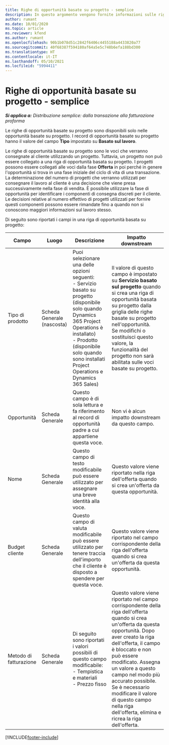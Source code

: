 ```yaml
---
title: Righe di opportunità basate su progetto - semplice
description: In questo argomento vengono fornite informazioni sulle righe di opportunità basate su progetto. (Pro)
author: rumant
ms.date: 10/01/2020
ms.topic: article
ms.reviewer: kfend
ms.author: rumant
ms.openlocfilehash: 90b1b078d51c2842f6406c4455188a4433820a77
ms.sourcegitcommit: 40f68387f594180af64a5e5c748b6efa188bd300
ms.translationtype: HT
ms.contentlocale: it-IT
ms.lasthandoff: 05/10/2021
ms.locfileid: "5994411"
---
```

# <a name="project-based-opportunity-lines---lite"></a>Righe di opportunità basate su progetto - semplice

_**Si applica a:** Distribuzione semplice: dalla transazione alla fatturazione proforma_

Le righe di opportunità basate su progetto sono disponibili solo nelle opportunità basate su progetto. I record di opportunità basate su progetto hanno il valore del campo **Tipo** impostato su **Basato sul lavoro**.

Le righe di opportunità basate su progetto sono le voci che verranno consegnate al cliente utilizzando un progetto. Tuttavia, un progetto non può essere collegato a una riga di opportunità basata su progetto. I progetti possono essere collegati alle voci dalla fase **Offerta** in poi perché in genere l'opportunità si trova in una fase iniziale del ciclo di vita di una transazione. La determinazione del numero di progetti che verranno utilizzati per consegnare il lavoro al cliente è una decisione che viene presa successivamente nella fase di vendita. È possibile utilizzare la fase di opportunità per identificare i componenti di consegna discreti per il cliente. Le decisioni relative al numero effettivo di progetti utilizzati per fornire questi componenti possono essere rimandate fino a quando non si conoscono maggiori informazioni sul lavoro stesso.

Di seguito sono riportati i campi in una riga di opportunità basata su progetto:

| **Campo** | **Luogo** | **Descrizione** | **Impatto downstream** |
| --- | --- | --- | --- |
| Tipo di prodotto | Scheda Generale (nascosta) | Puoi selezionare una delle opzioni seguenti:</br>- Servizio basato su progetto (disponibile solo quando Dynamics 365 Project Operations è installato)</br>- Prodotto (disponibile solo quando sono installati Project Operations e Dynamics 365 Sales) | Il valore di questo campo è impostato su **Servizio basato sul progetto** quando si crea una riga di opportunità basata su progetto dalla griglia delle righe basate su progetto nell'opportunità. <br> Se modifichi o sostituisci questo valore, la funzionalità del progetto non sarà abilitata sulle voci basate su progetto. |
| Opportunità | Scheda Generale | Questo campo è di sola lettura e fa riferimento al record di opportunità padre a cui appartiene questa voce. | Non vi è alcun impatto downstream da questo campo. |
| Nome | Scheda Generale | Questo campo di testo modificabile può essere utilizzato per assegnare una breve identità alla voce. | Questo valore viene riportato nella riga dell'offerta quando si crea un'offerta da questa opportunità. |
| Budget cliente | Scheda Generale | Questo campo di valuta modificabile può essere utilizzato per tenere traccia dell'importo che il cliente è disposto a spendere per questa voce. | Questo valore viene riportato nel campo corrispondente della riga dell'offerta quando si crea un'offerta da questa opportunità. |
| Metodo di fatturazione | Scheda Generale | Di seguito sono riportati i valori possibili di questo campo modificabile:</br>- Tempistica e materiali</br>- Prezzo fisso | Questo valore viene riportato nel campo corrispondente della riga dell'offerta quando si crea un'offerta da questa opportunità. Dopo aver creato la riga dell'offerta, il campo è bloccato e non può essere modificato. Assegna un valore a questo campo nel modo più accurato possibile. Se è necessario modificare il valore di questo campo nella riga dell'offerta, elimina e ricrea la riga dell'offerta. |


[!INCLUDE[footer-include](../../includes/footer-banner.md)]